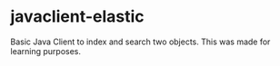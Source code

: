 # javaclient-elastic
Basic Java Client to index and search two objects. This was made for learning purposes.
